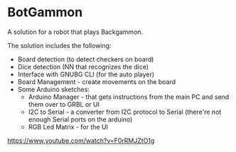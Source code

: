 # BotGammon
A solution for a robot that plays Backgammon.

The solution includes the following:
- Board detection (to detect checkers on board)
- Dice detection (NN that recognizes the dice)
- Interface with GNUBG CLI (for the auto player)
- Board Management - create movements on the board
- Some Arduino sketches:
  - Arduino Manager - that gets instructions from the main PC and send them over to GRBL or UI
  - I2C to Serial - a converter from I2C protocol to Serial (there're not enough Serial ports on the arduino)
  - RGB Led Matrix - for the UI
 

https://www.youtube.com/watch?v=F0rRMJZtO1g

